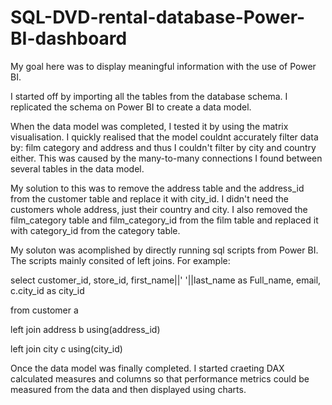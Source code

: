 # SQL-DVD-rental-database-Power-BI-dashboard
My goal here was to display meaningful information with the use of Power BI.

I started off by importing all the tables from the database schema. I replicated the schema on Power BI to create a data model.

When the data model was completed, I tested it by using the matrix visualisation. I quickly realised that the model couldnt accurately filter data by: film category and address and thus I couldn't filter by city and country either. This was caused by the many-to-many connections I found between several tables in the data model. 

My solution to this was to remove the address table and the address_id from the customer table and replace it with city_id. I didn't need the customers whole address, just their country and city. I also removed the film_category table and film_category_id from the film table and replaced it with category_id from the category table. 

My soluton was acomplished by directly running sql scripts from Power BI. The scripts mainly consited of left joins. For example:

select customer_id, store_id, first_name||' '||last_name as Full_name, email, c.city_id as city_id

from customer a 

left join address b using(address_id)

left join city c using(city_id)


Once the data model was finally completed. I started craeting DAX calculated measures and columns so that performance metrics could be measured from the data 
and then displayed using charts. 
